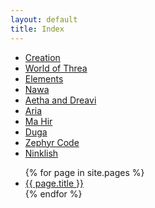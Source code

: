 ```yaml
---
layout: default
title: Index
---
```


- [Creation](creation)
- [World of Threa](threa-world)
- [Elements](elements)
- [Nawa](nawa)
- [Aetha and Dreavi](aetha-dreavi)
- [Aria](aria)
- [Ma Hir](ma-hir)
- [Duga](duga)
- [Zephyr Code](zephyr_code)
- [Ninklish](ninklish)

<ul>
  {% for page in site.pages %}
    <li><a href="{{ page.url }}">{{ page.title }}</a></li>
  {% endfor %}
</ul>